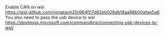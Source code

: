 Enable CAN on wsl 
https://gist.github.com/yonatanh20/664f07d62eb028db18aa98b00afae5a6
You also need to pass the usb device to wsl https://devblogs.microsoft.com/commandline/connecting-usb-devices-to-wsl/